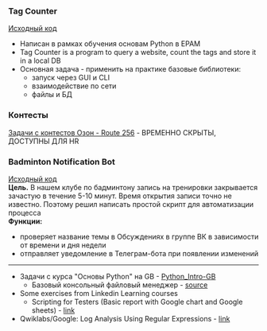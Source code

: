 ### Tag Counter  
[Исходный код](https://github.com/Alex-Sky-Q/Python-git/tree/master/Intro_Python_18-Learn)  
- Написан в рамках обучения основам Python в EPAM
- Tag Counter is a program to query a website, count the tags and store it in a local DB
- Основная задача - применить на практике базовые библиотеки:
	- запуск через GUI и CLI
	- взаимодействие по сети
	- файлы и БД
    
### Контесты

[Задачи с контестов Озон - Route 256](https://github.com/Alex-Sky-Q/Python-git/tree/master/Route_256_Contest-Ozon) - ВРЕМЕННО СКРЫТЫ, ДОСТУПНЫ ДЛЯ HR

### Badminton Notification Bot  
[Исходный код](https://github.com/Alex-Sky-Q/Python-git/blob/master/Badminton%20Notification%20Bot/badm.py)  
**Цель.** В нашем клубе по бадминтону запись на тренировки закрывается зачастую в течение 5-10 минут. Время открытия записи точно не известно. Поэтому решил написать простой скрипт для автоматизации процесса  
**Функции:**
- проверяет название темы в Обсуждениях в группе ВК в зависимости от времени и дня недели
- отправляет уведомление в Телеграм-бота при появлении изменений  


---
- Задачи с курса "Основы Python" на GB - [Python_Intro-GB](https://github.com/Alex-Sky-Q/Python-git/tree/master/Python_Intro-GB/helloworld)
    - Базовый консольный файловый менеджер - [source](https://github.com/Alex-Sky-Q/Python-git/tree/master/Python_Intro-GB/helloworld/16-FileMan)
- Some exercises from Linkedin Learning courses
    - Scripting for Testers (Basic report with Google chart and Google sheets) - [link](https://github.com/Alex-Sky-Q/Python-git/tree/master/Scripting_for_Testers-LL/02_07)
- Qwiklabs/Google: Log Analysis Using Regular Expressions - [link](https://github.com/Alex-Sky-Q/Python-git/blob/master/python_os-google/Log-Analysis-Using-RegEx.py)
	
